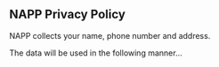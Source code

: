 ## NAPP Privacy Policy

NAPP collects your name, phone number and address. 

The data will be used in the following manner...
